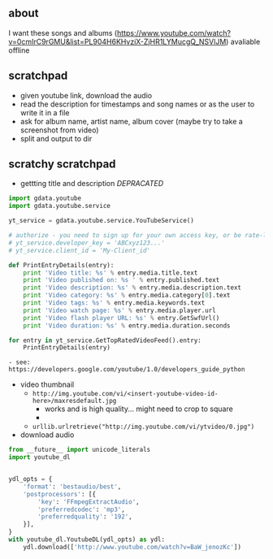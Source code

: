 ## about
I want these songs and albums (https://www.youtube.com/watch?v=0cmIrC9rGMU&list=PL904H6KHvziX-ZjHR1LYMucgQ_NSVlJM) avaliable offline
## scratchpad
- given youtube link, download the audio
- read the description for timestamps and song names or as the user to write it in a file
- ask for album name, artist name, album cover (maybe try to take a screenshot from video)
- split and output to dir

## scratchy scratchpad
- gettting title and description *DEPRACATED*
```python
import gdata.youtube
import gdata.youtube.service

yt_service = gdata.youtube.service.YouTubeService()

# authorize - you need to sign up for your own access key, or be rate-limited
# yt_service.developer_key = 'ABCxyz123...'
# yt_service.client_id = 'My-Client_id'

def PrintEntryDetails(entry):
    print 'Video title: %s' % entry.media.title.text
    print 'Video published on: %s ' % entry.published.text
    print 'Video description: %s' % entry.media.description.text
    print 'Video category: %s' % entry.media.category[0].text
    print 'Video tags: %s' % entry.media.keywords.text
    print 'Video watch page: %s' % entry.media.player.url
    print 'Video flash player URL: %s' % entry.GetSwfUrl()
    print 'Video duration: %s' % entry.media.duration.seconds

for entry in yt_service.GetTopRatedVideoFeed().entry:
    PrintEntryDetails(entry)
```
    - see: https://developers.google.com/youtube/1.0/developers_guide_python
- video thumbnail
    - `http://img.youtube.com/vi/<insert-youtube-video-id-here>/maxresdefault.jpg`
        - works and is high quality... might need to crop to square
        -
    - `urllib.urlretrieve("http://img.youtube.com/vi/ytvideo/0.jpg")`
- download audio
``` python
from __future__ import unicode_literals
import youtube_dl


ydl_opts = {
    'format': 'bestaudio/best',
    'postprocessors': [{
        'key': 'FFmpegExtractAudio',
        'preferredcodec': 'mp3',
        'preferredquality': '192',
    }],
}
with youtube_dl.YoutubeDL(ydl_opts) as ydl:
    ydl.download(['http://www.youtube.com/watch?v=BaW_jenozKc'])
```
